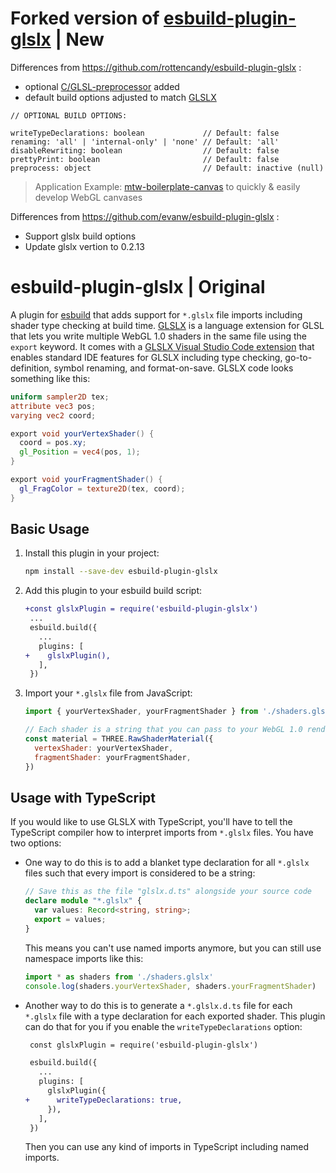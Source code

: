 # Forked version of [esbuild-plugin-glslx](https://www.npmjs.com/package/esbuild-plugin-glslx) | New
Differences from https://github.com/rottencandy/esbuild-plugin-glslx :
- optional [C/GLSL-preprocessor](https://github.com/dy/prepr) added 
- default build options adjusted to match [GLSLX](https://github.com/evanw/glslx/blob/master/npm/glslx.d.ts)

```
// OPTIONAL BUILD OPTIONS:

writeTypeDeclarations: boolean             // Default: false
renaming: 'all' | 'internal-only' | 'none' // Default: 'all'
disableRewriting: boolean                  // Default: false
prettyPrint: boolean                       // Default: false
preprocess: object                         // Default: inactive (null)
```
> Application Example: [mtw-boilerplate-canvas](https://github.com/mythemeway/mtw-boilerplate-canvas "Check it out") to quickly & easily develop WebGL canvases 

Differences from https://github.com/evanw/esbuild-plugin-glslx :
- Support glslx build options
- Update glslx vertion to 0.2.13

# esbuild-plugin-glslx | Original

A plugin for [esbuild](https://github.com/evanw/esbuild) that adds support for `*.glslx` file imports including shader type checking at build time. [GLSLX](https://github.com/evanw/glslx) is a language extension for GLSL that lets you write multiple WebGL 1.0 shaders in the same file using the `export` keyword. It comes with a [GLSLX Visual Studio Code extension](https://marketplace.visualstudio.com/items?itemName=evanw.glslx-vscode) that enables standard IDE features for GLSLX including type checking, go-to-definition, symbol renaming, and format-on-save. GLSLX code looks something like this:

```glsl
uniform sampler2D tex;
attribute vec3 pos;
varying vec2 coord;

export void yourVertexShader() {
  coord = pos.xy;
  gl_Position = vec4(pos, 1);
}

export void yourFragmentShader() {
  gl_FragColor = texture2D(tex, coord);
}
```

## Basic Usage

1. Install this plugin in your project:

    ```sh
    npm install --save-dev esbuild-plugin-glslx
    ```

2. Add this plugin to your esbuild build script:

    ```diff
    +const glslxPlugin = require('esbuild-plugin-glslx')
     ...
     esbuild.build({
       ...
       plugins: [
    +    glslxPlugin(),
       ],
     })
    ```

3. Import your `*.glslx` file from JavaScript:

    ```js
    import { yourVertexShader, yourFragmentShader } from './shaders.glslx'

    // Each shader is a string that you can pass to your WebGL 1.0 rendering engine of choice
    const material = THREE.RawShaderMaterial({
      vertexShader: yourVertexShader,
      fragmentShader: yourFragmentShader,
    })
    ```

## Usage with TypeScript

If you would like to use GLSLX with TypeScript, you'll have to tell the TypeScript compiler how to interpret imports from `*.glslx` files. You have two options:

* One way to do this is to add a blanket type declaration for all `*.glslx` files such that every import is considered to be a string:

    ```ts
    // Save this as the file "glslx.d.ts" alongside your source code
    declare module "*.glslx" {
      var values: Record<string, string>;
      export = values;
    }
    ```

    This means you can't use named imports anymore, but you can still use namespace imports like this:

    ```js
    import * as shaders from './shaders.glslx'
    console.log(shaders.yourVertexShader, shaders.yourFragmentShader)
    ```

* Another way to do this is to generate a `*.glslx.d.ts` file for each `*.glslx` file with a type declaration for each exported shader. This plugin can do that for you if you enable the `writeTypeDeclarations` option:

    ```diff
     const glslxPlugin = require('esbuild-plugin-glslx')

     esbuild.build({
       ...
       plugins: [
         glslxPlugin({
    +      writeTypeDeclarations: true,
         }),
       ],
     })
    ```

    Then you can use any kind of imports in TypeScript including named imports.
